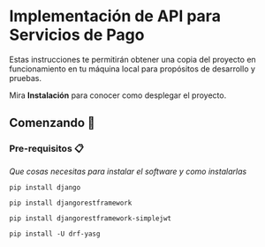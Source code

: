 # Implementación de API para Servicios de Pago

Estas instrucciones te permitirán obtener una copia del proyecto en funcionamiento en tu máquina local para propósitos de desarrollo y pruebas.

Mira **Instalación** para conocer como desplegar el proyecto.
## Comenzando 🚀

### Pre-requisitos 📋

_Que cosas necesitas para instalar el software y como instalarlas_


```
pip install django
```
```
pip install djangorestframework
```
```
pip install djangorestframework-simplejwt
```
```
pip install -U drf-yasg
```

